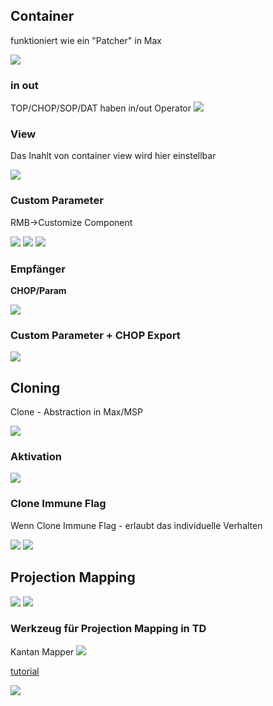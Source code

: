 ## Container

funktioniert wie ein "Patcher" in Max

![](K3/container.png)

### in out

TOP/CHOP/SOP/DAT haben in/out Operator
![](K3/inout.png)

### View

Das Inahlt von container view wird hier einstellbar

![](K3/view.png)

### Custom Parameter

RMB->Customize Component

![](K3/custom.png)
![](K3/page.png)
![](K3/param.png)

### Empfänger

**CHOP/Param**

![](K3/param_rcv.png)


### Custom Parameter + CHOP Export


![](K3/custom+chop.png)


## Cloning


Clone - Abstraction in Max/MSP

![](K3/clone_enable.png)


### Aktivation

![](K3/clone.png)

### Clone Immune Flag

Wenn Clone Immune Flag - erlaubt das individuelle Verhalten

![](K3/flag.png)
![](K3/immune.png)



## Projection Mapping

![](K3/proj.jpg)
![](K3/licht.jpg)


### Werkzeug für Projection Mapping in TD

Kantan Mapper
![](K3/kantan.png)

[tutorial](http://www.derivative.ca/wiki/index.php?title=Kantan_Mapper)

![](K3/where.png)


